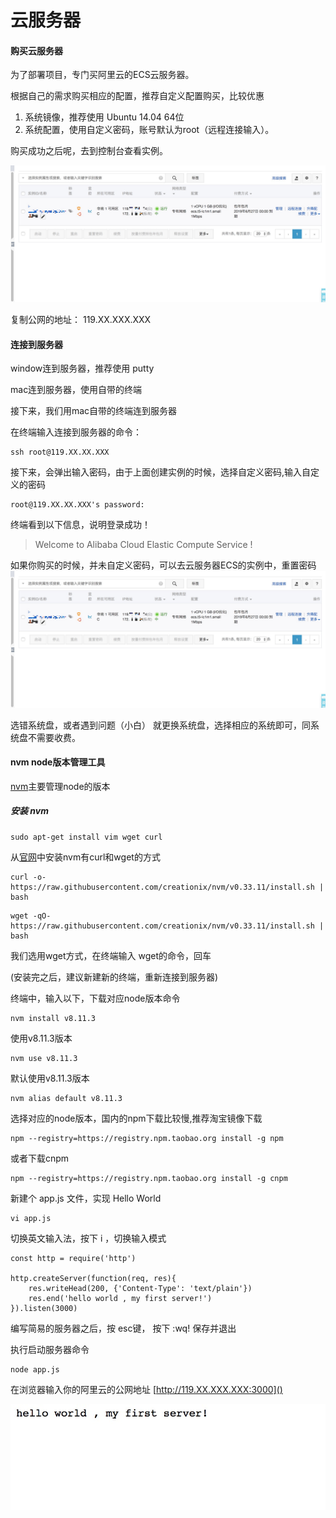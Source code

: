 # 云服务器
#### 购买云服务器
为了部署项目，专门买阿里云的ECS云服务器。

根据自己的需求购买相应的配置，推荐自定义配置购买，比较优惠

1. 系统镜像，推荐使用 Ubuntu 14.04 64位
2. 系统配置，使用自定义密码，账号默认为root（远程连接输入）。

购买成功之后呢，去到控制台查看实例。

![image](0EC872D.png)

复制公网的地址： 119.XX.XXX.XXX

#### 连接到服务器
window连到服务器，推荐使用 putty

mac连到服务器，使用自带的终端

接下来，我们用mac自带的终端连到服务器

在终端输入连接到服务器的命令：
```
ssh root@119.XX.XX.XXX
```
接下来，会弹出输入密码，由于上面创建实例的时候，选择自定义密码,输入自定义的密码
```
root@119.XX.XX.XXX's password: 
```
终端看到以下信息，说明登录成功！
> Welcome to Alibaba Cloud Elastic Compute Service !

如果你购买的时候，并未自定义密码，可以去云服务器ECS的实例中，重置密码
![image](0EC872.png)

选错系统盘，或者遇到问题（小白）
就更换系统盘，选择相应的系统即可，同系统盘不需要收费。

#### nvm node版本管理工具
[nvm](https://github.com/creationix/nvm)主要管理node的版本
##### 安装 nvm
```
sudo apt-get install vim wget curl
```

从[官网](https://github.com/creationix/nvm)中安装nvm有curl和wget的方式
```
curl -o- https://raw.githubusercontent.com/creationix/nvm/v0.33.11/install.sh | bash
```
```
wget -qO- https://raw.githubusercontent.com/creationix/nvm/v0.33.11/install.sh | bash
```
我们选用wget方式，在终端输入 wget的命令，回车

(安装完之后，建议新建新的终端，重新连接到服务器)


终端中，输入以下，下载对应node版本命令
```
nvm install v8.11.3
```

使用v8.11.3版本
```
nvm use v8.11.3
```

默认使用v8.11.3版本
```
nvm alias default v8.11.3
```

选择对应的node版本，国内的npm下载比较慢,推荐淘宝镜像下载
```
npm --registry=https://registry.npm.taobao.org install -g npm
```
或者下载cnpm
```
npm --registry=https://registry.npm.taobao.org install -g cnpm
```

新建个 app.js 文件，实现 Hello World
```
vi app.js
```
切换英文输入法，按下 i  ，切换输入模式
```
const http = require('http')

http.createServer(function(req, res){
    res.writeHead(200, {'Content-Type': 'text/plain'})
    res.end('hello world , my first server!')
}).listen(3000)

```
编写简易的服务器之后，按 esc键， 按下 :wq! 保存并退出

执行启动服务器命令
```
node app.js
```

在浏览器输入你的阿里云的公网地址 [http://119.XX.XXX.XXX:3000]()

![image](C408179.png)


